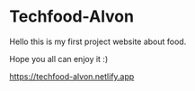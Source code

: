 # Techfood-Alvon
Hello this is my first project website about food.

Hope you all can enjoy it :)

https://techfood-alvon.netlify.app
